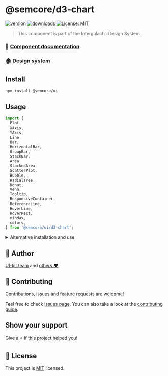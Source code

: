 # @semcore/d3-chart

[![version](https://img.shields.io/npm/v/@semcore/d3-chart.svg)](https://www.npmjs.com/@semcore/d3-chart)
[![downloads](https://img.shields.io/npm/dt/@semcore/d3-chart.svg)](https://www.npmjs.com/package/@semcore/d3-chart)
[![License: MIT](https://img.shields.io/badge/License-MIT-green.svg)](https://github.com/semrush/intergalactic/blob/master/LICENSE)

> This component is part of the Intergalactic Design System

### 📖 [Component documentation](https://developer.semrush.com/intergalactic/data-display/d3-chart/d3-chart-code/)

### 🏠 [Design system](https://developer.semrush.com/intergalactic/)

## Install

```sh
npm install @semcore/ui
```

## Usage

```jsx
import {
  Plot,
  XAxis,
  YAxis,
  Line,
  Bar,
  HorizontalBar,
  GroupBar,
  StackBar,
  Area,
  StackedArea,
  ScatterPlot,
  Bubble,
  RadialTree,
  Donut,
  Venn,
  Tooltip,
  ResponsiveContainer,
  ReferenceLine,
  HoverLine,
  HoverRect,
  minMax,
  colors,
} from '@semcore/ui/d3-chart';
```

<details>
  <summary>Alternative installation and use</summary>

**We do not recommend this usage path due to possible dependency and update issues.**

### Install

You can only install one package from the design system

```sh
npm install @semcore/d3-chart @semcore/core
```

`@semcore/core` - _is the basic package by which we create our components, and it contains all of the common logic
of the components that is discussed below. There should only be one version of the package in the project._

### Usage

You can use the package the same way but without `/ui/` in the import path.

```jsx
import {
  Plot,
  XAxis,
  YAxis,
  Line,
  Bar,
  HorizontalBar,
  GroupBar,
  StackBar,
  Area,
  StackedArea,
  ScatterPlot,
  Bubble,
  RadialTree,
  Donut,
  Venn,
  Tooltip,
  ResponsiveContainer,
  ReferenceLine,
  HoverLine,
  HoverRect,
  minMax,
  colors,
} from '@semcore/d3-chart';
```

</details>

## 👤 Author

[UI-kit team](https://github.com/semrush/intergalactic/blob/master/MAINTAINERS) and [others ❤️](https://github.com/semrush/intergalactic/graphs/contributors)

## 🤝 Contributing

Contributions, issues and feature requests are welcome!

Feel free to check [issues page](https://github.com/semrush/intergalactic/issues). You can also take a look at the [contributing guide](https://github.com/semrush/intergalactic/blob/master/CONTRIBUTING.md).

## Show your support

Give a ⭐️ if this project helped you!

## 📝 License

This project is [MIT](https://github.com/semrush/intergalactic/blob/master/LICENSE) licensed.
